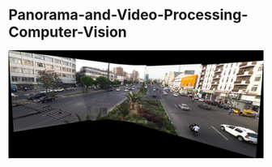 # Panorama-and-Video-Processing-Computer-Vision

[![Video thumbnail](res04-key-frames-panorama.jpg)](https://www.youtube.com/watch?v=hoJa9Q66s7Q)
